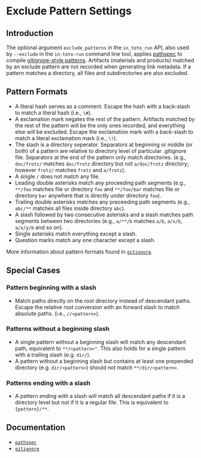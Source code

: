 # Exclude Pattern Settings 

## Introduction

The optional argument `exclude_patterns` in the `in_toto_run` API, also used by `--exclude` in the ```in-toto-run``` command line tool, applies [pathspec](http://python-path-specification.readthedocs.io) to compile [gitignore-style patterns](https://git-scm.com/docs/gitignore). Artifacts (materials and products) matched by an exclude pattern are not recorded when generating link metadata. If a pattern matches a directory, all files and subdirectories are also excluded.

## Pattern Formats
  - A literal hash serves as a comment. Escape the hash with a back-slash to match a literal hash (i.e., `\#`). 
  - A exclamation mark negates the rest of the pattern. Artifacts matched by the rest of the pattern will be the only ones recorded, and everything else will be excluded. Escape the exclamation mark with a back-slash to match a literal exclamation mark (i.e., `\!`).
  - The slash is a directory seperator. Separators at beginning or middle (or both) of a pattern are relative to directory level of particular .gitignore file. Separators at the end of the pattern only  match directories. (e.g., `doc/frotz/` matches `doc/frotz` directory but not `a/doc/frotz` directory; however `frotz/` matches `frotz` and `a/frotz`).
  - A single `/` does not match any file.
  - Leading double asterisks match any proceeding path segments (e.g., `**/foo` matches file or directory `foo` and `**/foo/bar` matches file or directory `bar` anywhere that is directly under directory `foo`).
  - Trailing double asterisks matches any preceeding path segments (e.g., `abc/**` matches all files inside directory `abc`). 
  - A slash followed by two consecutive asterisks and a slash matches path segments between two directories (e.g., `a/**/b` matches `a/b`, `a/x/b`, `a/x/y/b` and so on). 
  - Single asterisks match everything except a slash. 
  - Question marks match any one character except a slash.
  
  More information about pattern formats found in [`gitignore`](https://git-scm.com/docs/gitignore). 

## Special Cases
### Pattern beginning with a slash
  - Match paths directly on the root directory instead of descendant paths. Escape the relative root conversion with an forward slash to match absolute paths. (i.e., 
 `//<pattern>`). 

### Patterns without a beginning slash
  - A single pattern without a beginning slash will match any descendant path, equivalent to `**/<pattern>"`. This also holds for a single pattern with a trailing slash (e.g. `dir/`). 
  - A pattern without a beginning slash but contains at least one prepended directory (e.g. `dir/<pattern>`) should not match `**/dir/<pattern>`. 

### Patterns ending with a slash 
  - A pattern ending with a slash will match all descendant paths if it is a directory level but not if it is a regular file. This is equivalent to `{pattern}/**`.

## Documentation

- [`pathspec`](http://python-path-specification.readthedocs.io/)
- [`gitignore`](https://git-scm.com/docs/gitignore)
